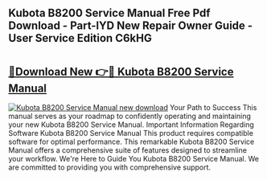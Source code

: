 ## Kubota B8200 Service Manual Free Pdf Download - Part-lYD New Repair Owner Guide - User Service Edition C6kHG

# <h2><a href="http://bc36892.oget.top/?id=Kubota+B8200+Service+Manual">🔗Download New 👉🔴 Kubota B8200 Service Manual</a></h2>

[![Kubota B8200 Service Manual new download](https://i.imgur.com/5g1atiW.png)](http://bc36892.oget.top/?id=Kubota+B8200+Service+Manual)
Your Path to Success This manual serves as your roadmap to confidently operating and maintaining your new Kubota B8200 Service Manual. Important Information Regarding Software Kubota B8200 Service Manual This product requires compatible software for optimal performance. This remarkable Kubota B8200 Service Manual offers a comprehensive suite of features designed to streamline your workflow. We're Here to Guide You Kubota B8200 Service Manual. We are committed to providing you with comprehensive support.
